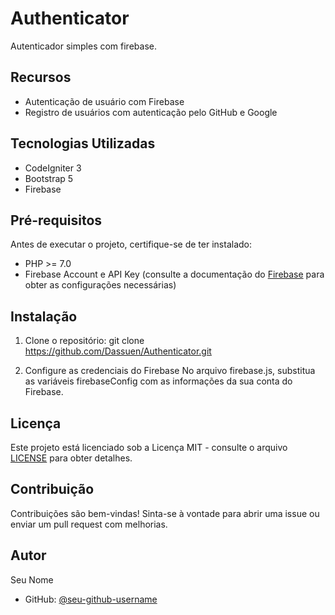 
# Authenticator

Autenticador simples com firebase.

## Recursos

- Autenticação de usuário com Firebase
- Registro de usuários com autenticação pelo GitHub e Google

## Tecnologias Utilizadas

- CodeIgniter 3
- Bootstrap 5
- Firebase

## Pré-requisitos

Antes de executar o projeto, certifique-se de ter instalado:

- PHP >= 7.0
- Firebase Account e API Key (consulte a documentação do [Firebase](https://firebase.google.com/docs/auth/web/start?hl=pt-br) para obter as configurações necessárias) 

## Instalação

1. Clone o repositório:
git clone https://github.com/Dassuen/Authenticator.git

2. Configure as credenciais do Firebase
No arquivo firebase.js, substitua as variáveis firebaseConfig com as informações da sua conta do Firebase.


## Licença

Este projeto está licenciado sob a Licença MIT - consulte o arquivo [LICENSE](LICENSE.txt) para obter detalhes.

## Contribuição

Contribuições são bem-vindas! Sinta-se à vontade para abrir uma issue ou enviar um pull request com melhorias.

## Autor

Seu Nome
- GitHub: [@seu-github-username](https://github.com/seu-github-username)
